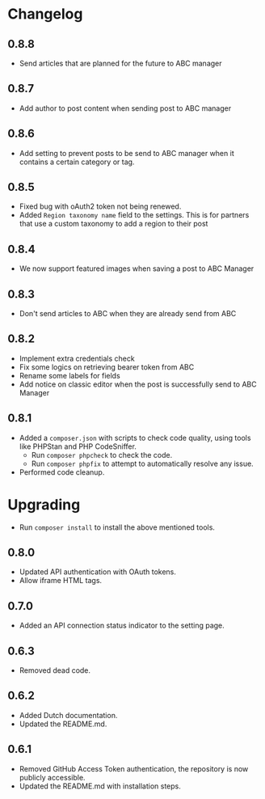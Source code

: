 # Changelog

## 0.8.8
* Send articles that are planned for the future to ABC manager

## 0.8.7
* Add author to post content when sending post to ABC manager

## 0.8.6
* Add setting to prevent posts to be send to ABC manager when it contains a certain category or tag.

## 0.8.5
* Fixed bug with oAuth2 token not being renewed.
* Added `Region taxonomy name` field to the settings. This is for partners that use a custom taxonomy to add
  a region to their post

## 0.8.4
* We now support featured images when saving a post to ABC Manager

## 0.8.3
* Don't send articles to ABC when they are already send from ABC

## 0.8.2
* Implement extra credentials check
* Fix some logics on retrieving bearer token from ABC
* Rename some labels for fields
* Add notice on classic editor when the post is successfully send to ABC Manager

## 0.8.1
* Added a `composer.json` with scripts to check code quality, using tools like PHPStan and PHP CodeSniffer.
  * Run `composer phpcheck` to check the code.
  * Run `composer phpfix` to attempt to automatically resolve any issue.
* Performed code cleanup.

# Upgrading
* Run `composer install` to install the above mentioned tools.

## 0.8.0
* Updated API authentication with OAuth tokens.
* Allow iframe HTML tags.

## 0.7.0
* Added an API connection status indicator to the setting page.

## 0.6.3
* Removed dead code.

## 0.6.2
* Added Dutch documentation.
* Updated the README.md.

## 0.6.1
* Removed GitHub Access Token authentication, the repository is now publicly accessible.
* Updated the README.md with installation steps.
